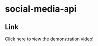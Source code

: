 # social-media-api

## Link

Click <a href="https://drive.google.com/file/d/1L3l_Q-PzCyyGoJECHl_UsT86dbzpz1va/view">here</a> to view the demonstration video! 
